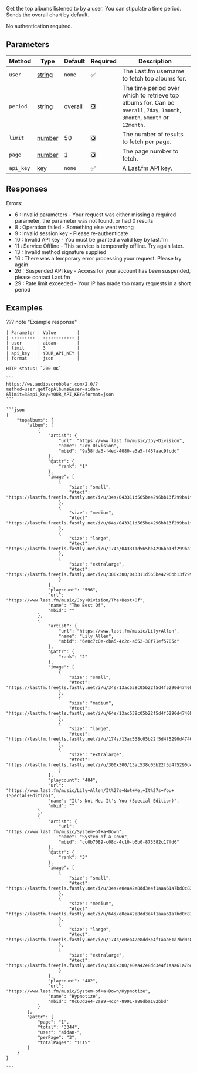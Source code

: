 Get the top albums listened to by a user. You can stipulate a time period. Sends the overall chart by default.

No authentication required.

## Parameters
| Method | Type | Default | Required | Description 
| ------ | ---- | ------- | -------- | -----------
| `user` | [string][string] | `none` | :white_check_mark: | The Last.fm username to fetch top albums for.
| `period` | [string][string] | overall | :negative_squared_cross_mark: | The time period over which to retrieve top albums for. Can be `overall`, `7day`, `1month`, `3month`, `6month` or `12month`.
| `limit` | [number][number] | 50 | :negative_squared_cross_mark: | The number of results to fetch per page.
| `page` | [number][number] | 1 | :negative_squared_cross_mark: | The page number to fetch.
| `api_key` | [key][key] | `none` | :white_check_mark: | A Last.fm API key.

## Responses
Errors:

- 6 : Invalid parameters - Your request was either missing a required parameter, the parameter was not found, or had 0 results
- 8 : Operation failed - Something else went wrong  
- 9 : Invalid session key - Please re-authenticate  
- 10 : Invalid API key - You must be granted a valid key by last.fm  
- 11 : Service Offline - This service is temporarily offline. Try again later.  
- 13 : Invalid method signature supplied  
- 16 : There was a temporary error processing your request. Please try again  
- 26 : Suspended API key - Access for your account has been suspended, please contact Last.fm  
- 29 : Rate limit exceeded - Your IP has made too many requests in a short period  


## Examples
??? note "Example response"

    | Parameter | Value        |
    | --------- | ------------ |
    | user      | aidan-       |
    | limit     | 3            |
    | api_key   | YOUR_API_KEY |
    | format    | json         |

    HTTP status: `200 OK`

    ```
    https://ws.audioscrobbler.com/2.0/?method=user.getTopAlbums&user=aidan-&limit=3&api_key=YOUR_API_KEY&format=json
    ```

    ```json
    {
        "topalbums": {
            "album": [
                {
                    "artist": {
                        "url": "https://www.last.fm/music/Joy+Division",
                        "name": "Joy Division",
                        "mbid": "9a58fda3-f4ed-4080-a3a5-f457aac9fcdd"
                    },
                    "@attr": {
                        "rank": "1"
                    },
                    "image": [
                        {
                            "size": "small",
                            "#text": "https://lastfm.freetls.fastly.net/i/u/34s/043311d565be4296bb13f299ba1f08de.jpg"
                        },
                        {
                            "size": "medium",
                            "#text": "https://lastfm.freetls.fastly.net/i/u/64s/043311d565be4296bb13f299ba1f08de.jpg"
                        },
                        {
                            "size": "large",
                            "#text": "https://lastfm.freetls.fastly.net/i/u/174s/043311d565be4296bb13f299ba1f08de.jpg"
                        },
                        {
                            "size": "extralarge",
                            "#text": "https://lastfm.freetls.fastly.net/i/u/300x300/043311d565be4296bb13f299ba1f08de.jpg"
                        }
                    ],
                    "playcount": "596",
                    "url": "https://www.last.fm/music/Joy+Division/The+Best+Of",
                    "name": "The Best Of",
                    "mbid": ""
                },
                {
                    "artist": {
                        "url": "https://www.last.fm/music/Lily+Allen",
                        "name": "Lily Allen",
                        "mbid": "6e0c7c0e-cba5-4c2c-a652-38f71ef5785d"
                    },
                    "@attr": {
                        "rank": "2"
                    },
                    "image": [
                        {
                            "size": "small",
                            "#text": "https://lastfm.freetls.fastly.net/i/u/34s/13ac538c05b22f5d4f5290d4740b59f4.png"
                        },
                        {
                            "size": "medium",
                            "#text": "https://lastfm.freetls.fastly.net/i/u/64s/13ac538c05b22f5d4f5290d4740b59f4.png"
                        },
                        {
                            "size": "large",
                            "#text": "https://lastfm.freetls.fastly.net/i/u/174s/13ac538c05b22f5d4f5290d4740b59f4.png"
                        },
                        {
                            "size": "extralarge",
                            "#text": "https://lastfm.freetls.fastly.net/i/u/300x300/13ac538c05b22f5d4f5290d4740b59f4.png"
                        }
                    ],
                    "playcount": "484",
                    "url": "https://www.last.fm/music/Lily+Allen/It%27s+Not+Me,+It%27s+You+(Special+Edition)",
                    "name": "It's Not Me, It's You (Special Edition)",
                    "mbid": ""
                },
                {
                    "artist": {
                        "url": "https://www.last.fm/music/System+of+a+Down",
                        "name": "System of a Down",
                        "mbid": "cc0b7089-c08d-4c10-b6b0-873582c17fd6"
                    },
                    "@attr": {
                        "rank": "3"
                    },
                    "image": [
                        {
                            "size": "small",
                            "#text": "https://lastfm.freetls.fastly.net/i/u/34s/e0ea42e8dd3e4f1aaa61a7bd0c833117.png"
                        },
                        {
                            "size": "medium",
                            "#text": "https://lastfm.freetls.fastly.net/i/u/64s/e0ea42e8dd3e4f1aaa61a7bd0c833117.png"
                        },
                        {
                            "size": "large",
                            "#text": "https://lastfm.freetls.fastly.net/i/u/174s/e0ea42e8dd3e4f1aaa61a7bd0c833117.png"
                        },
                        {
                            "size": "extralarge",
                            "#text": "https://lastfm.freetls.fastly.net/i/u/300x300/e0ea42e8dd3e4f1aaa61a7bd0c833117.png"
                        }
                    ],
                    "playcount": "482",
                    "url": "https://www.last.fm/music/System+of+a+Down/Hypnotize",
                    "name": "Hypnotize",
                    "mbid": "0c63d2e4-2a99-4cc4-8991-a88dba182bbd"
                }
            ],
            "@attr": {
                "page": "1",
                "total": "3344",
                "user": "aidan-",
                "perPage": "3",
                "totalPages": "1115"
            }
        }
    }
    
    ```

[string]: https://developer.mozilla.org/en-US/docs/Web/JavaScript/Reference/Global_Objects/String
[number]: https://developer.mozilla.org/en-US/docs/Web/JavaScript/Reference/Global_Objects/Number
[key]: https://www.last.fm/api/account/create